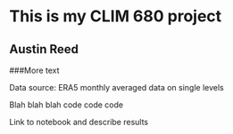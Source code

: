 # This is my CLIM 680 project 
## Austin Reed
###More text

Data source: ERA5 monthly averaged data on single levels

Blah blah blah
code code code

Link to notebook and describe results



